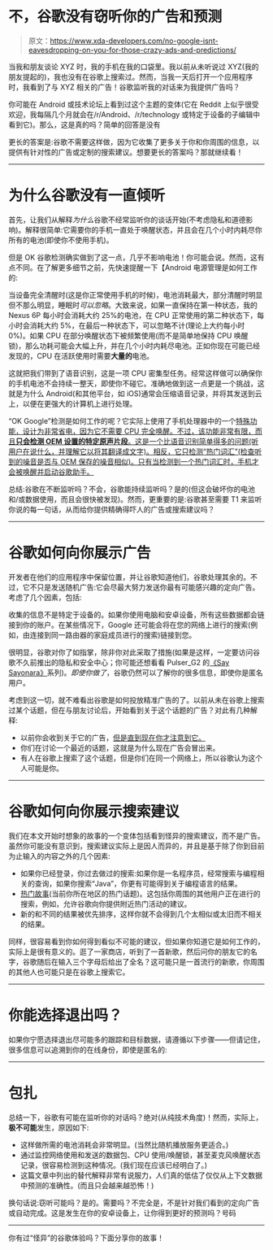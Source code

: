 # 不，谷歌没有窃听你的广告和预测

> 原文：<https://www.xda-developers.com/no-google-isnt-eavesdropping-on-you-for-those-crazy-ads-and-predictions/>

当我和朋友谈论 XYZ 时，我的手机在我的口袋里。我以前从未听说过 XYZ(我的朋友提起的)，我也没有在谷歌上搜索过。然而，当我一天后打开一个应用程序时，我看到了与 XYZ 相关的广告！谷歌监听我的对话来为我提供广告吗？

你可能在 Android 或技术论坛上看到过这个主题的变体(它在 Reddit 上似乎很受欢迎，我每隔几个月就会在/r/Android、/r/technology 或特定于设备的子编辑中看到它)。那么，这是真的吗？简单的回答是没有

更长的答案是:谷歌不需要这样做，因为它收集了更多关于你和你周围的信息，以提供有针对性的广告或定制的搜索建议。想要更长的答案吗？那就继续看！

* * *

# 为什么谷歌没有一直倾听

首先，让我们从解释*为什么*谷歌不经常监听你的谈话开始(不考虑隐私和道德影响)。解释很简单:它需要你的手机一直处于唤醒状态，并且会在几个小时内耗尽你所有的电池(即使你不使用手机)。

但是 OK 谷歌检测确实做到了这一点，几乎不影响电池！你可能会说。然而，这有点不同。在了解更多细节之前，先快速提醒一下【Android 电源管理是如何工作的:

当设备完全清醒时(这是你正常使用手机的时候)，电池消耗最大，部分清醒时明显但不那么明显，睡眠时*可以忽略*。大致来说，如果一直保持在第一种状态，我的 Nexus 6P 每小时会消耗大约 25%的电池，在 CPU 正常使用的第二种状态下，每小时会消耗大约 5%，在最后一种状态下，可以忽略不计(理论上大约每小时 0%)。如果 CPU 在部分唤醒状态下被频繁使用(而不是简单地保持 CPU 唤醒锁)，那么功耗可能会大幅上升，并在几个小时内耗尽电池。正如你现在可能已经发现的，CPU 在活跃使用时需要**大量的**电池。

这就把我们带到了语音识别，这是一项 CPU 密集型任务。经常这样做可以确保你的手机电池不会持续一整天，即使你不碰它。准确地做到这一点更是一个挑战，这就是为什么 Android(和其他平台，如 iOS)通常会压缩语音记录，并将其发送到云上，以便在更强大的计算机上进行处理。

“OK Google”检测是如何工作的呢？它实际上使用了手机处理器中的一个[特殊功能，设计为非常省电，因为它不需要 CPU 完全唤醒。不过，该功能非常有限，而且**只会检测 OEM 设置的特定原声片段**。这是一个比语音识别简单得多的问题(听用户在说什么，并理解它以将其翻译成文字)。相反，它只检测“热门词汇”(检查听到的噪音是否与 OEM 保存的噪音相似)。只有当检测到一个热门词汇时，手机才会被唤醒并启动谷歌助手。](https://www.qualcomm.com/news/onq/2013/02/20/snapdragon-wakes-mobile-world-snapdragon-voice-activation)

总结:谷歌在不断监听吗？不会，谷歌能持续监听吗？是的(但这会破坏你的电池和/或数据使用，而且会很快被发现)。然而，更重要的是:谷歌甚至需要 T1 来监听你说的每一句话，从而给你提供精确得吓人的广告或搜索建议吗？

* * *

# 谷歌如何向你展示广告

开发者在他们的应用程序中保留位置，并让谷歌知道他们，谷歌处理其余的。不过，它不只是发送随机广告:它会尽最大努力发送你最有可能感兴趣的定向广告。考虑了几个因素，包括:

收集的信息不是特定于设备的。如果你使用电脑和安卓设备，所有这些数据都会链接到你的账户。在某些情况下，Google 还可能会将在您的网络上进行的搜索(例如，由连接到同一路由器的家庭成员进行的搜索)链接到您。

很明显，谷歌对你了如指掌，除非你对此采取了措施(如果是这样，一定要访问谷歌不久前推出的隐私和安全中心；你可能还想看看 Pulser_G2 的[《Say Sayonara》](http://www.xda-developers.com/tag/say-sayonara/)系列)。*即使你做了*，谷歌仍然可以了解你的很多信息，即使你是匿名用户。

考虑到这一切，就不难看出谷歌是如何投放精准广告的了。以前从未在谷歌上搜索过某个话题，但在与朋友讨论后，开始看到关于这个话题的广告？对此有几种解释:

*   以前你会收到关于它的广告，[但是直到现在你才注意到它。](https://en.wikipedia.org/wiki/List_of_cognitive_biases#Frequency_illusion)
*   你们在讨论一个最近的话题，这就是为什么现在广告会冒出来。
*   有人在谷歌上搜索了这个话题，但是你们在同一个网络上，所以谷歌认为这个人可能是你。

* * *

# 谷歌如何向你展示搜索建议

我们在本文开始时想象的故事的一个变体包括看到怪异的搜索建议，而不是广告。虽然你可能没有意识到，搜索建议实际上是因人而异的，并且是基于除了你到目前为止输入的内容之外的几个因素:

*   如果你已经登录，你过去做过的搜索:如果你是一名程序员，经常搜索与编程相关的查询，如果你搜索“Java”，你更有可能得到关于编程语言的结果。
*   [热门故事](https://trends.google.com/trends/)(当前你所在地区的热门话题)。这包括你周围的其他用户正在进行的搜索，例如，允许谷歌向你提供附近热门活动的建议。
*   新的和不同的结果被优先排序，这样你就不会得到几个太相似或太旧而不相关的结果。

同样，很容易看到你如何得到看似不可能的建议，但如果你知道它是如何工作的，实际上是很有意义的。逛了一家商店，听到了一首新歌，然后问你的朋友它的名字，谷歌随后在输入三个字母后给出了全名？这可能只是一首流行的新歌，你周围的其他人也可能只是在谷歌上搜索它。

* * *

# 你能选择退出吗？

如果你宁愿选择退出尽可能多的跟踪和目标数据，请遵循以下步骤——但请记住，很多信息可以追溯到你的在线身份，即使是匿名的:

* * *

# 包扎

总结一下，谷歌有可能在监听你的对话吗？绝对(从纯技术角度)！然而，实际上，**极不可能**发生，原因如下:

*   这样做所需的电池消耗会非常明显。(当然比随机播放服务更适合。)
*   通过监控网络使用和发送的数据包、CPU 使用/唤醒锁，甚至麦克风唤醒状态记录，很容易检测到这种情况。(我们现在应该已经明白了。)
*   这篇文章中列出的替代解释非常有说服力，人们真的低估了仅仅从上下文数据中预测的准确性。(而且只会越来越恐怖！)

换句话说:窃听可能吗？是的。需要吗？不完全是，不是针对我们看到的定向广告或自动完成。这是发生在你的安卓设备上，让你得到更好的预测吗？号码

* * *

你有过“怪异”的谷歌体验吗？下面分享你的故事！